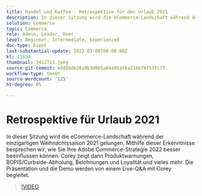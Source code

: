 ```yaml
---
title: Handel und Kaffee - Retrospektive für den Urlaub 2021
description: In dieser Sitzung wird die eCommerce-Landschaft während der einzigartigen Weihnachtssaison 2021 gelungen. Mithilfe dieser Erkenntnisse besprechen wir, wie Sie Ihre Adobe Commerce-Strategie 2022 besser beeinflussen können. Corey zeigt dann Produktwarnungen, BOPIS/Curbside-Abholung, Belohnungen und Loyalität und vieles mehr. Die Präsentation und die Demo werden von einem Live-Q&A mit Corey begleitet.
solution: Commerce
topic: Commerce
role: Admin, Leader, User
level: Beginner, Intermediate, Experienced
doc-type: Event
last-substantial-update: 2023-01-06T00:00:00Z
kt: 11654
thumbnail: 3412715.jpeg
source-git-commit: edd0bdb28a9b3d065a64a95af6a216b747577c77
workflow-type: tm+mt
source-wordcount: '125'
ht-degree: 0%

---
```


# Retrospektive für Urlaub 2021

In dieser Sitzung wird die eCommerce-Landschaft während der einzigartigen Weihnachtssaison 2021 gelungen. Mithilfe dieser Erkenntnisse besprechen wir, wie Sie Ihre Adobe Commerce-Strategie 2022 besser beeinflussen können. Corey zeigt dann Produktwarnungen, BOPIS/Curbside-Abholung, Belohnungen und Loyalität und vieles mehr. Die Präsentation und die Demo werden von einem Live-Q&amp;A mit Corey begleitet.

>[!VIDEO](https://video.tv.adobe.com/v/3412715/?quality=12&learn=on)
